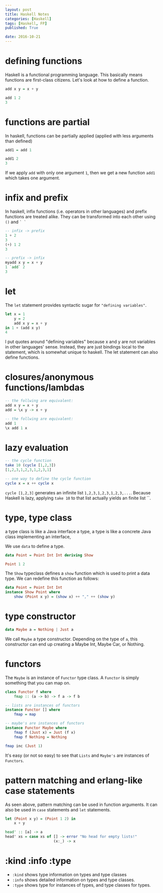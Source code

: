 ```yaml
---
layout: post
title: Haskell Notes
categories: [Haskell]
tags: [Haskell, FP]
published: True

date: 2016-10-21
---
```


# defining functions
Haskell is a functional programming language. This basically means functions are first-class citizens.
Let's look at how to define a function.

```haskell
add x y = x + y

add 1 2
3
```

# functions are partial
In haskell, functions can be partially applied (applied with less arguments than defined)

```haskell
add1 = add 1

add1 2
3
```

If we apply `add` with only one argument `1`, then we get a new function `add1` which takes one argument.

# infix and prefix
In haskell, infix functions (i.e. operators in other languages) and prefix functions are treated alike. They can be transformed into each other using `()` and `` ` ` ``

```haskell
-- infix -> prefix
1 + 2
3
(+) 1 2
3

-- prefix -> infix
myadd x y = x + y
1 `add` 2
3
```

# let
The `let` statement provides syntactic sugar for `"defining variables"`.
```haskell
let x = 1
    y = 2
    add x y = x + y
in 1 + (add x y)
4
```
I put quotes around "defining variables" because x and y are not variables in other languages' sense. Instead, they are just bindings local to the statement, which is somewhat unique to haskell. The let statement can also define functions.

# closures/anonymous functions/lambdas
```haskell
-- the follwing are equivalent:
add x y = x + y
add = \x y -> x + y

-- the follwing are equivalent:
add 1
\x add 1 x
```

# lazy evaluation
```haskell
-- the cycle function
take 10 (cycle [1,2,3])
[1,2,3,1,2,3,1,2,3,1]

-- one way to define the cycle function
cycle x = x ++ cycle x
```
`cycle [1,2,3]` generates an infinite list `1,2,3,1,2,3,1,2,3,...`. Because Haskell is lazy, applying `take 10` to that list actually yields an finite list ``.

# type, type class
a type class is like a Java interface a type, a type is like a concrete Java class implementing an interface,

We use `data` to define a type.
```haskell
data Point = Point Int Int deriving Show

Point 1 2
```

The `Show` typeclass defines a `show` function which is used to print a data type. We can redefine this function as follows:

```haskell
data Point = Point Int Int
instance Show Point where
    show (Point x y) = (show x) ++ "," ++ (show y)
```

# type constructor
```haskell
data Maybe a = Nothing | Just a
```
We call `Maybe` a type constructor. Depending on the type of `a`, this constructor can end up creating a Maybe Int, Maybe Car, or Nothing.

# functors
The `Maybe` is an instance of `Functor` type class. A `Functor` is simply something that you can map on.

```haskell
class Functor f where
    fmap :: (a -> b) -> f a -> f b

-- lists are instances of functors
instance Functor [] where
    fmap = map

-- maybe's are instances of functors
instance Functor Maybe where
    fmap f (Just x) = Just (f x)
    fmap f Nothing = Nothing

fmap inc (Just 1)
```

It's easy (or not so easy) to see that `Lists` and `Maybe's` are instances of `Functors`.

# pattern matching and erlang-like case statements
As seen above, pattern matching can be used in function arguments. It can also be used in `case` statements and `let` statements.
```haskell
let (Point x y) = (Point 1 2) in
    x + y

head' :: [a] -> a
head' xs = case xs of [] -> error "No head for empty lists!"
                      (x:_) -> x
```

# :kind :info :type
- `:kind` shows type information on types and type classes
- `:info` shows detailed information on types and type classes.
- `:type` shows type for instances of types, and type classes for types.




